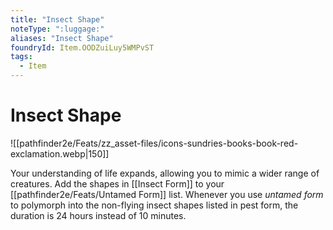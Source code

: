 ```yaml
---
title: "Insect Shape"
noteType: ":luggage:"
aliases: "Insect Shape"
foundryId: Item.OODZuiLuy5WMPvST
tags:
  - Item
---
```


# Insect Shape
![[pathfinder2e/Feats/zz_asset-files/icons-sundries-books-book-red-exclamation.webp|150]]

Your understanding of life expands, allowing you to mimic a wider range of creatures. Add the shapes in [[Insect Form]] to your [[pathfinder2e/Feats/Untamed Form]] list. Whenever you use _untamed form_ to polymorph into the non-flying insect shapes listed in pest form, the duration is 24 hours instead of 10 minutes.
